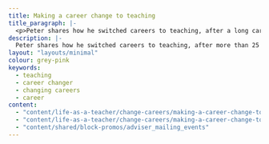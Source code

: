 ```yaml
---
title: Making a career change to teaching 
title_paragraph: |-
  <p>Peter shares how he switched careers to teaching, after a long career in finance.</p>
description: |-
  Peter shares how he switched careers to teaching, after more than 25 years working in finance.
layout: "layouts/minimal" 
colour: grey-pink
keywords:
  - teaching
  - career changer
  - changing careers
  - career
content: 
  - "content/life-as-a-teacher/change-careers/making-a-career-change-to-teaching/header" 
  - "content/life-as-a-teacher/change-careers/making-a-career-change-to-teaching/article"
  - "content/shared/block-promos/adviser_mailing_events"
---
```


